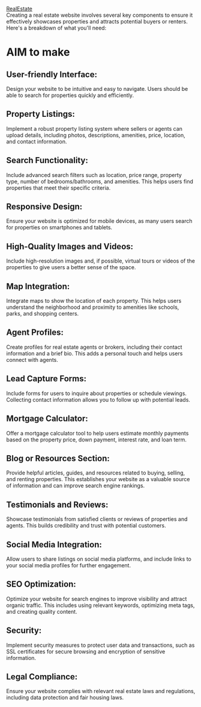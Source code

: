 <a href="https://yesiamkriti.github.io/RealEstate/Wizz-kid_KOC26_CipherSchool/property_web_html.html">RealEstate</a><br>
Creating a real estate website involves several key components to ensure it effectively showcases properties and attracts potential buyers or renters. Here's a breakdown of what you'll need:
<h1>AIM to make </h1>
<h2>User-friendly Interface:</h2> Design your website to be intuitive and easy to navigate. Users should be able to search for properties quickly and efficiently.
<h2>Property Listings:</h2> Implement a robust property listing system where sellers or agents can upload details, including photos, descriptions, amenities, price, location, and contact information.
<h2>Search Functionality:</h2> Include advanced search filters such as location, price range, property type, number of bedrooms/bathrooms, and amenities. This helps users find properties that meet their specific criteria.
<h2>Responsive Design:</h2> Ensure your website is optimized for mobile devices, as many users search for properties on smartphones and tablets.
<h2>High-Quality Images and Videos:</h2> Include high-resolution images and, if possible, virtual tours or videos of the properties to give users a better sense of the space.
<h2>Map Integration:</h2> Integrate maps to show the location of each property. This helps users understand the neighborhood and proximity to amenities like schools, parks, and shopping centers.
<h2>Agent Profiles:</h2> Create profiles for real estate agents or brokers, including their contact information and a brief bio. This adds a personal touch and helps users connect with agents.
<h2>Lead Capture Forms:</h2> Include forms for users to inquire about properties or schedule viewings. Collecting contact information allows you to follow up with potential leads.
<h2>Mortgage Calculator:</h2> Offer a mortgage calculator tool to help users estimate monthly payments based on the property price, down payment, interest rate, and loan term.
<h2>Blog or Resources Section:</h2> Provide helpful articles, guides, and resources related to buying, selling, and renting properties. This establishes your website as a valuable source of information and can improve search engine rankings.
<h2>Testimonials and Reviews:</h2> Showcase testimonials from satisfied clients or reviews of properties and agents. This builds credibility and trust with potential customers.
<h2>Social Media Integration:</h2> Allow users to share listings on social media platforms, and include links to your social media profiles for further engagement.
<h2>SEO Optimization:</h2> Optimize your website for search engines to improve visibility and attract organic traffic. This includes using relevant keywords, optimizing meta tags, and creating quality content.
<h2>Security:</h2> Implement security measures to protect user data and transactions, such as SSL certificates for secure browsing and encryption of sensitive information.
<h2>Legal Compliance:</h2> Ensure your website complies with relevant real estate laws and regulations, including data protection and fair housing laws.
